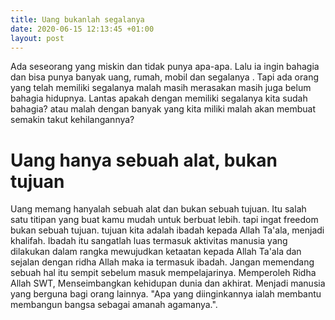 ```yaml
---
title: Uang bukanlah segalanya
date: 2020-06-15 12:13:45 +01:00
layout: post
---
```


Ada seseorang yang miskin dan tidak punya apa-apa. Lalu ia ingin bahagia dan bisa punya banyak uang, rumah, mobil dan segalanya . Tapi ada orang yang telah memiliki segalanya malah masih merasakan masih juga belum bahagia hidupnya. Lantas apakah dengan memiliki segalanya kita sudah bahagia? atau malah dengan banyak yang kita miliki malah akan membuat semakin takut kehilangannya?

<!-- more -->

# Uang hanya sebuah alat, bukan tujuan

Uang memang hanyalah sebuah alat dan bukan sebuah tujuan. Itu salah satu titipan yang buat kamu mudah untuk berbuat lebih.
tapi ingat freedom bukan sebuah tujuan. tujuan kita adalah ibadah kepada Allah Ta'ala, menjadi khalifah. 
Ibadah itu sangatlah luas termasuk aktivitas manusia yang dilakukan dalam rangka mewujudkan ketaatan kepada Allah Ta'ala
dan sejalan dengan ridha Allah maka ia termasuk ibadah. Jangan memendang sebuah hal itu sempit sebelum masuk mempelajarinya.
Memperoleh Ridha Allah SWT, Menseimbangkan kehidupan dunia dan akhirat.  Menjadi manusia yang berguna bagi orang lainnya.
"Apa yang diinginkannya ialah membantu membangun bangsa sebagai amanah agamanya.".

